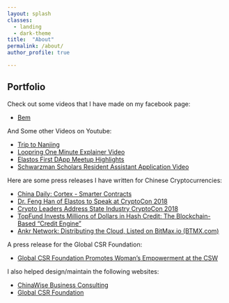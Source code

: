 ```yaml
---
layout: splash
classes:
  - landing
  - dark-theme
title:  "About"
permalink: /about/
author_profile: true

---
```


## Portfolio

Check out some videos that I have made on my facebook page:
* [Bem](https://www.facebook.com/myarteregobem/)

And Some other Videos on Youtube:
* [Trip to Nanjing](https://www.youtube.com/watch?v=Ak6ktH-OLyw)
* [Loopring One Minute Explainer Video](https://www.youtube.com/watch?v=G4nFStAbOLM)
* [Elastos First DApp Meetup Highlights](https://youtu.be/bPWkCN8CMYc)
* [Schwarzman Scholars Resident Assistant Application Video](https://youtu.be/d9rppAA913s)

Here are some press releases I have written for Chinese Cryptocurrencies:
* [China Daily: Cortex - Smarter Contracts](http://www.chinadaily.com.cn/a/201806/09/WS5b1ae557a31001b82571f0b2_4.html)
* [Dr. Feng Han of Elastos to Speak at CryptoCon 2018](https://www.intellasia.net/dr-feng-han-of-elastos-to-speak-at-cryptocon-2018-651389)
* [Crypto Leaders Address State Industry CryptoCon 2018](https://www.businesswire.com/news/home/20180215006477/en/Crypto-Leaders-Address-State-Industry-CryptoCon-2018)
* [TopFund Invests Millions of Dollars in Hash Credit: The Blockchain-Based “Credit Engine”](https://www.businesswire.com/news/home/20180530006326/en/TopFund-Invests-Millions-Dollars-Hash-Credit-Blockchain-Based)
* [Ankr Network: Distributing the Cloud, Listed on BitMax.io (BTMX.com)](https://www.businesswire.com/news/home/20190311005857/en/Ankr-Network-Distributing-Cloud-Listed-BitMax.io-BTMX.com)

A press release for the Global CSR Foundation:
* [Global CSR Foundation Promotes Woman’s Empowerment at the CSW](https://www.businesswire.com/news/home/20190322005495/en/Global-CSR-Foundation-Promotes-Woman%E2%80%99s-Empowerment-CSW)

I also helped design/maintain the following websites:
* [ChinaWise Business Consulting](www.chinawiseusa.com)
* [Global CSR Foundation](www.gcsrf.org)
